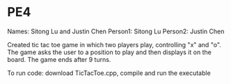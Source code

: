 # PE4

Names: Sitong Lu and Justin Chen
Person1: Sitong Lu
Person2: Justin Chen

Created tic tac toe game in which two players play, controlling "x" and "o". The game asks the user to a position to play and then displays it on the board. The game ends after 9 turns.

To run code: download TicTacToe.cpp, compile and run the executable
